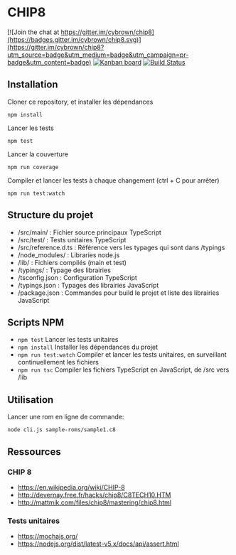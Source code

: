 # CHIP8

[![Join the chat at https://gitter.im/cybrown/chip8](https://badges.gitter.im/cybrown/chip8.svg)](https://gitter.im/cybrown/chip8?utm_source=badge&utm_medium=badge&utm_campaign=pr-badge&utm_content=badge)
[![Kanban board](https://img.shields.io/badge/kanban%20board-on%20trello-blue.svg)](https://trello.com/b/cXEvdKzv)
[![Build Status](https://travis-ci.org/cybrown/chip8.svg?branch=master)](https://travis-ci.org/cybrown/chip8)

## Installation

Cloner ce repository, et installer les dépendances
```
npm install
```

Lancer les tests
```
npm test
```

Lancer la couverture
```
npm run coverage
```

Compiler et lancer les tests à chaque changement (ctrl + C pour arrêter)
```
npm run test:watch
```

## Structure du projet

* /src/main/ : Fichier source principaux TypeScript
* /src/test/ : Tests unitaires TypeScript
* /src/reference.d.ts : Référence vers les typages qui sont dans /typings
* /node_modules/ : Libraries node.js
* /lib/ : Fichiers compilés (main et test)
* /typings/ : Typage des librairies
* /tsconfig.json : Configuration TypeScript
* /typings.json : Typages des librairies JavaScript
* /package.json : Commandes pour build le projet et liste des librairies JavaScript

## Scripts NPM

* ```npm test``` Lancer les tests unitaires
* ```npm install``` Installer les dépendances du projet
* ```npm run test:watch``` Compiler et lancer les tests unitaires, en surveillant continuellement les fichiers
* ```npm run tsc``` Compiler les fichiers TypeScript en JavaScript, de /src vers /lib

## Utilisation

Lancer une rom en ligne de commande:

```node cli.js sample-roms/sample1.c8```

## Ressources

### CHIP 8
* https://en.wikipedia.org/wiki/CHIP-8
* http://devernay.free.fr/hacks/chip8/C8TECH10.HTM
* http://mattmik.com/files/chip8/mastering/chip8.html

### Tests unitaires
* https://mochajs.org/
* https://nodejs.org/dist/latest-v5.x/docs/api/assert.html

